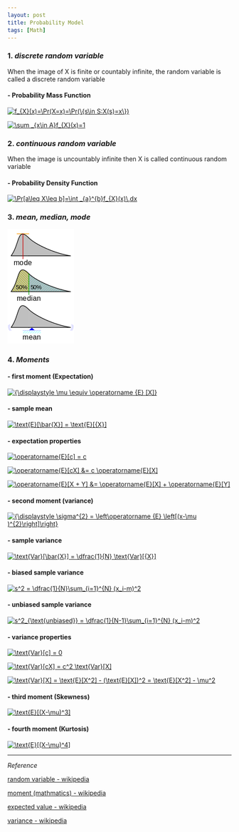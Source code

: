 ```yaml
---
layout: post
title: Probability Model
tags: [Math]
---
```


### 1. *discrete random variable*

 When the image of X is finite or countably infinite, the random variable is called a discrete random variable

#### - Probability Mass Function

<a href="https://www.codecogs.com/eqnedit.php?latex=\inline&space;f_{X}(x)=\Pr(X=x)=\Pr(\{s\in&space;S:X(s)=x\})" target="_blank"><img src="https://latex.codecogs.com/gif.latex?\inline&space;f_{X}(x)=\Pr(X=x)=\Pr(\{s\in&space;S:X(s)=x\})" title="f_{X}(x)=\Pr(X=x)=\Pr(\{s\in S:X(s)=x\})" /></a>

<a href="https://www.codecogs.com/eqnedit.php?latex=\inline&space;\sum&space;_{x\in&space;A}f_{X}(x)=1" target="_blank"><img src="https://latex.codecogs.com/gif.latex?\inline&space;\sum&space;_{x\in&space;A}f_{X}(x)=1" title="\sum _{x\in A}f_{X}(x)=1" /></a>

### 2. *continuous random variable*

When the image is uncountably infinite then X is called continuous random variable

#### - Probability Density Function

<a href="https://www.codecogs.com/eqnedit.php?latex=\inline&space;\Pr[a\leq&space;X\leq&space;b]=\int&space;_{a}^{b}f_{X}(x)\,dx" target="_blank"><img src="https://latex.codecogs.com/gif.latex?\inline&space;\Pr[a\leq&space;X\leq&space;b]=\int&space;_{a}^{b}f_{X}(x)\,dx" title="\Pr[a\leq X\leq b]=\int _{a}^{b}f_{X}(x)\,dx" /></a>

### 3. *mean, median, mode*

![alt text](/assets/img/Visualisation_mode_median_mean.svg.png)


### 4. *Moments*

#### - first moment (Expectation)

<a href="https://www.codecogs.com/eqnedit.php?latex=\inline&space;{\displaystyle&space;\mu&space;\equiv&space;\operatorname&space;{E}&space;[X]}" target="_blank"><img src="https://latex.codecogs.com/gif.latex?\inline&space;{\displaystyle&space;\mu&space;\equiv&space;\operatorname&space;{E}&space;[X]}" title="{\displaystyle \mu \equiv \operatorname {E} [X]}" /></a>

#### - sample mean

<a href="https://www.codecogs.com/eqnedit.php?latex=\inline&space;\text{E}[\bar{X}]&space;=&space;\text{E}[{X}]" target="_blank"><img src="https://latex.codecogs.com/gif.latex?\inline&space;\text{E}[\bar{X}]&space;=&space;\text{E}[{X}]" title="\text{E}[\bar{X}] = \text{E}[{X}]" /></a>

#### - expectation properties

<a href="https://www.codecogs.com/eqnedit.php?latex=\inline&space;\operatorname{E}[c]&space;=&space;c" target="_blank"><img src="https://latex.codecogs.com/gif.latex?\inline&space;\operatorname{E}[c]&space;=&space;c" title="\operatorname{E}[c] = c" /></a>

<a href="https://www.codecogs.com/eqnedit.php?latex=\inline&space;\operatorname{E}[cX]&space;&=&space;c&space;\operatorname{E}[X]" target="_blank"><img src="https://latex.codecogs.com/gif.latex?\inline&space;\operatorname{E}[cX]&space;&=&space;c&space;\operatorname{E}[X]" title="\operatorname{E}[cX] &= c \operatorname{E}[X]" /></a>

<a href="https://www.codecogs.com/eqnedit.php?latex=\inline&space;\operatorname{E}[X&space;&plus;&space;Y]&space;&=&space;\operatorname{E}[X]&space;&plus;&space;\operatorname{E}[Y]" target="_blank"><img src="https://latex.codecogs.com/gif.latex?\inline&space;\operatorname{E}[X&space;&plus;&space;Y]&space;&=&space;\operatorname{E}[X]&space;&plus;&space;\operatorname{E}[Y]" title="\operatorname{E}[X + Y] &= \operatorname{E}[X] + \operatorname{E}[Y]" /></a>


#### - second moment (variance)

<a href="https://www.codecogs.com/eqnedit.php?latex=\inline&space;{\displaystyle&space;\sigma^{2}&space;=&space;\left\operatorname&space;{E}&space;\left[(x-\mu&space;)^{2}\right]\right}" target="_blank"><img src="https://latex.codecogs.com/gif.latex?\inline&space;{\displaystyle&space;\sigma^{2}&space;=&space;\left\operatorname&space;{E}&space;\left[(x-\mu&space;)^{2}\right]\right}" title="{\displaystyle \sigma^{2} = \left\operatorname {E} \left[(x-\mu )^{2}\right]\right}" /></a>

#### - sample variance

<a href="https://www.codecogs.com/eqnedit.php?latex=\inline&space;\text{Var}[\bar{X}]&space;=&space;\dfrac{1}{N}&space;\text{Var}[{X}]" target="_blank"><img src="https://latex.codecogs.com/gif.latex?\inline&space;\text{Var}[\bar{X}]&space;=&space;\dfrac{1}{N}&space;\text{Var}[{X}]" title="\text{Var}[\bar{X}] = \dfrac{1}{N} \text{Var}[{X}]" /></a>

#### - biased sample variance

<a href="https://www.codecogs.com/eqnedit.php?latex=\inline&space;s^2&space;=&space;\dfrac{1}{N}\sum_{i=1}^{N}&space;(x_i-m)^2" target="_blank"><img src="https://latex.codecogs.com/gif.latex?\inline&space;s^2&space;=&space;\dfrac{1}{N}\sum_{i=1}^{N}&space;(x_i-m)^2" title="s^2 = \dfrac{1}{N}\sum_{i=1}^{N} (x_i-m)^2" /></a>

#### - unbiased sample variance

<a href="https://www.codecogs.com/eqnedit.php?latex=\inline&space;s^2_{\text{unbiased}}&space;=&space;\dfrac{1}{N-1}\sum_{i=1}^{N}&space;(x_i-m)^2" target="_blank"><img src="https://latex.codecogs.com/gif.latex?\inline&space;s^2_{\text{unbiased}}&space;=&space;\dfrac{1}{N-1}\sum_{i=1}^{N}&space;(x_i-m)^2" title="s^2_{\text{unbiased}} = \dfrac{1}{N-1}\sum_{i=1}^{N} (x_i-m)^2" /></a>

#### - variance properties

<a href="https://www.codecogs.com/eqnedit.php?latex=\inline&space;\text{Var}[c]&space;=&space;0" target="_blank"><img src="https://latex.codecogs.com/gif.latex?\inline&space;\text{Var}[c]&space;=&space;0" title="\text{Var}[c] = 0" /></a>

<a href="https://www.codecogs.com/eqnedit.php?latex=\inline&space;\text{Var}[cX]&space;=&space;c^2&space;\text{Var}[X]" target="_blank"><img src="https://latex.codecogs.com/gif.latex?\inline&space;\text{Var}[cX]&space;=&space;c^2&space;\text{Var}[X]" title="\text{Var}[cX] = c^2 \text{Var}[X]" /></a>

<a href="https://www.codecogs.com/eqnedit.php?latex=\inline&space;\text{Var}[X]&space;=&space;\text{E}[X^2]&space;-&space;(\text{E}[X])^2&space;=&space;\text{E}[X^2]&space;-&space;\mu^2" target="_blank"><img src="https://latex.codecogs.com/gif.latex?\inline&space;\text{Var}[X]&space;=&space;\text{E}[X^2]&space;-&space;(\text{E}[X])^2&space;=&space;\text{E}[X^2]&space;-&space;\mu^2" title="\text{Var}[X] = \text{E}[X^2] - (\text{E}[X])^2 = \text{E}[X^2] - \mu^2" /></a>


#### - third moment (Skewness)

<a href="https://www.codecogs.com/eqnedit.php?latex=\inline&space;\text{E}[(X-\mu)^3]" target="_blank"><img src="https://latex.codecogs.com/gif.latex?\inline&space;\text{E}[(X-\mu)^3]" title="\text{E}[(X-\mu)^3]" /></a>

#### - fourth moment (Kurtosis)

<a href="https://www.codecogs.com/eqnedit.php?latex=\inline&space;\text{E}[(X-\mu)^4]" target="_blank"><img src="https://latex.codecogs.com/gif.latex?\inline&space;\text{E}[(X-\mu)^4]" title="\text{E}[(X-\mu)^4]" /></a>

***
*Reference*

[random variable - wikipedia](https://en.wikipedia.org/wiki/Random_variable)

[moment (mathmatics) - wikipedia](https://en.wikipedia.org/wiki/Moment_(mathematics))

[expected value - wikipedia](https://en.wikipedia.org/wiki/Expected_value#Basic_properties)

[variance - wikipedia](https://en.wikipedia.org/wiki/Variance)
